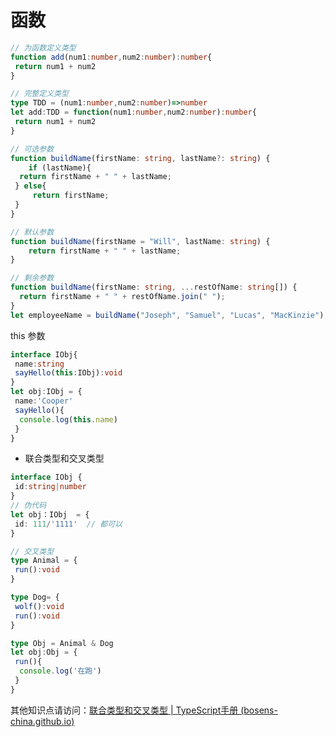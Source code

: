 # 函数

```typescript
// 为函数定义类型
function add(num1:number,num2:number):number{
 return num1 + num2
}

// 完整定义类型
type TDD = (num1:number,num2:number)=>number
let add:TDD = function(num1:number,num2:number):number{
 return num1 + num2
}

// 可选参数
function buildName(firstName: string, lastName?: string) {
    if (lastName){
  return firstName + " " + lastName;
 } else{
     return firstName;
 }
}

// 默认参数
function buildName(firstName = "Will", lastName: string) {
    return firstName + " " + lastName;
}

// 剩余参数
function buildName(firstName: string, ...restOfName: string[]) {
  return firstName + " " + restOfName.join(" ");
}
let employeeName = buildName("Joseph", "Samuel", "Lucas", "MacKinzie");

```

this 参数

```typescript
interface IObj{
 name:string
 sayHello(this:IObj):void
}
let obj:IObj = {
 name:'Cooper'
 sayHello(){
  console.log(this.name)
 }
}
```

* 联合类型和交叉类型

```typescript
interface IObj {
 id:string|number
}
// 伪代码
let obj：IObj  = {
 id: 111/'1111'  // 都可以
}

// 交叉类型
type Animal = {
 run():void
}

type Dog= {
 wolf():void
 run():void
}

type Obj = Animal & Dog
let obj:Obj = {
 run(){
  console.log('在跑')
 }
}
```

其他知识点请访问：[联合类型和交叉类型 | TypeScript手册 (bosens-china.github.io)](https://bosens-china.github.io/Typescript-manual/download/zh/handbook/unions-and-intersections.html#%E4%BB%8B%E7%BB%8D)
